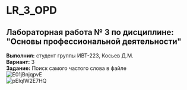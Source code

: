 # LR_3_OPD  
## Лабораторная работа № 3 по дисциплине: "Основы профессиональной деятельности"      
**Выполнил:** студент группы ИВТ-223, Косьев Д.М.      
**Вариант:** 3      
**Задание:** Поиск самого частого слова в файле  
![E01jBnjqpvE](https://github.com/6y6jiuk273/LR_3_OPD/assets/125188456/473111fa-4aec-4f07-805d-1c945ec7f9db)  
![pEIqlW2E7HQ](https://github.com/6y6jiuk273/LR_3_OPD/assets/125188456/ce4553ce-9c79-4efb-8551-31a00a19f403)  
